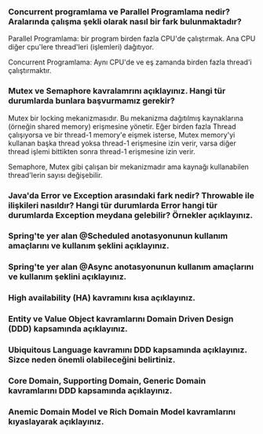 <h3>
  Concurrent programlama ve Parallel Programlama nedir? Aralarında çalışma şekli olarak nasıl bir fark bulunmaktadır?
</h3>

<p>
  Parallel Programlama: bir program birden fazla CPU'de çalıştırmak. Ana CPU diğer cpu'lere thread'leri (işlemleri) dağıtıyor.
  
  Concurrent Programlama: Aynı CPU'de ve eş zamanda birden fazla thread'i çalıştırmaktır.
</p>

<h3>
  Mutex ve Semaphore kavralamrını açıklayınız. Hangi tür durumlarda bunlara başvurmamız gerekir?
</h3>

<p>
  Mutex bir locking mekanizmasıdır. Bu mekanizma dağıtılmış kaynaklarına (örneğin shared memory) erişmesine yönetir. Eğer birden fazla Thread çalışıyorsa ve bir thread-1 memory'e eişmek isterse, Mutex memory'yi kullanan başka thread yoksa thread-1 erişmesine izin verir, varsa diğer thread işlemi bittikten sonra thread-1 erişmesine izin verir.
  
  Semaphore, Mutex gibi çalışan bir mekanizmadır ama kaynağı kullanabilen thread'lerin sayısı değişebilir.
</p>

<h3>
Java'da Error ve Exception arasındaki fark nedir? Throwable ile ilişkileri nasıldır? Hangi tür durumlarda Error hangi tür durumlarda Exception meydana gelebilir? Örnekler açıklayınız.
</h3>

<p>

</p>


<h3>
Spring'te yer alan @Scheduled anotasyonunun kullanım amaçlarını ve kullanım şeklini açıklayınız.
</h3>

<p>

</p>


<h3>
Spring'te yer alan @Async anotasyonunun kullanım amaçlarını ve kullanım şeklini açıklayınız.
</h3>

<p>

</p>

<h3>
High availability (HA) kavramını kısa açıklayınız.
</h3>

<p>

</p>

<h3>
Entity ve Value Object kavramlarını Domain Driven Design (DDD) kapsamında açıklayınız.
</h3>

<p>

</p>

<h3>
Ubiquitous Language kavramını DDD kapsamında açıklayınız. Sizce neden önemli olabileceğini belirtiniz.
</h3>

<p>

</p>

<h3>
Core Domain, Supporting Domain, Generic Domain kavramlarını DDD kapsamında açıklayınız.
</h3>

<p>

</p>

<h3>
Anemic Domain Model ve Rich Domain Model kavramlarını kıyaslayarak açıklayınız.
</h3>

<p>

</p>

